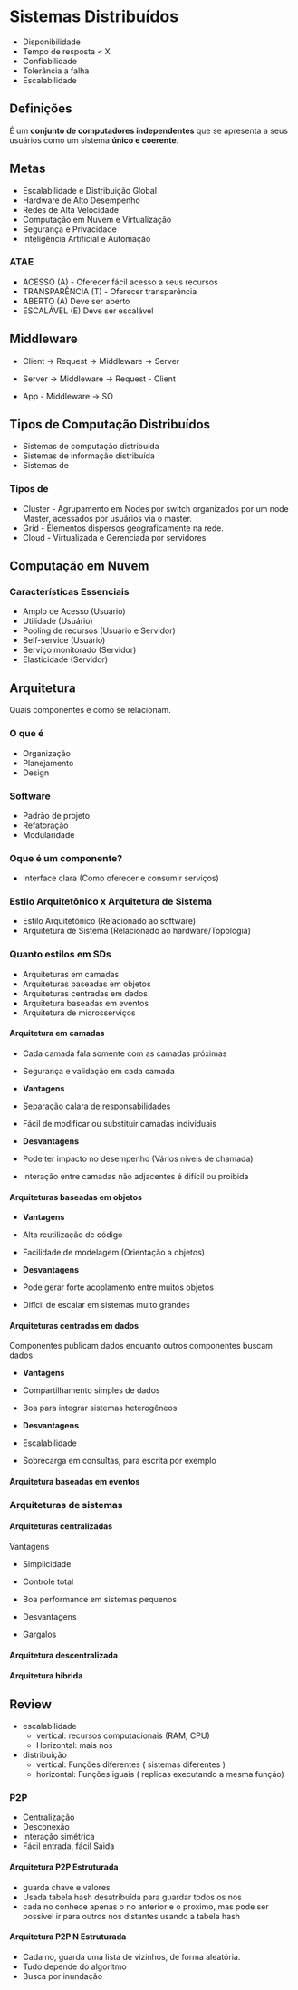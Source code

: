 # Sistemas Distribuídos

- Disponibilidade
- Tempo de resposta < X
- Confiabilidade
- Tolerância a falha
- Escalabilidade

## Definições

É um **conjunto de computadores independentes** que se apresenta a seus usuários como um sistema **único e coerente**.

## Metas

- Escalabilidade e Distribuição Global
- Hardware de Alto Desempenho
- Redes de Alta Velocidade
- Computação em Nuvem e Virtualização
- Segurança e Privacidade
- Inteligência Artificial e Automação

### ATAE

- ACESSO (A) - Oferecer fácil acesso a seus recursos
- TRANSPARÊNCIA (T) - Oferecer transparência
- ABERTO (A) Deve ser aberto
- ESCALÁVEL (E) Deve ser escalável

## Middleware

- Client ->  Request -> Middleware -> Server
- Server -> Middleware -> Request - Client

- App - Middleware -> SO

## Tipos de Computação Distribuídos

- Sistemas de computação distribuída
- Sistemas de informação distribuída
- Sistemas de 

### Tipos de

- Cluster - Agrupamento em Nodes por switch organizados por um node Master, acessados por usuários via o master.
- Grid - Elementos dispersos geograficamente na rede.
- Cloud - Virtualizada e Gerenciada por servidores

## Computação em Nuvem

### Características Essenciais

- Amplo de Acesso (Usuário)
- Utilidade (Usuário)
- Pooling de recursos (Usuário e Servidor)
- Self-service (Usuário)
- Serviço monitorado (Servidor)
- Elasticidade (Servidor)

## Arquitetura

Quais componentes e como se relacionam.

### O que é

- Organização
- Planejamento
- Design

### Software

- Padrão de projeto
- Refatoração
- Modularidade

### Oque é um componente?

- Interface clara (Como oferecer e consumir serviços)

### Estilo Arquitetônico x Arquitetura de Sistema

- Estilo Arquitetônico (Relacionado ao software)
- Arquitetura de Sistema (Relacionado ao hardware/Topologia)

### Quanto estilos em SDs

- Arquiteturas em camadas
- Arquiteturas baseadas em objetos
- Arquiteturas centradas em dados
- Arquitetura baseadas em eventos
- Arquitetura de microsserviços

#### Arquitetura em camadas

- Cada camada fala somente com as camadas próximas
- Segurança e validação em cada camada

- **Vantagens**

- Separação calara de responsabilidades
- Fácil de modificar ou substituir camadas individuais

- **Desvantagens**

- Pode ter impacto no desempenho (Vários níveis de chamada)
- Interação entre camadas não adjacentes é difícil ou proibida

#### Arquiteturas baseadas em objetos

- **Vantagens**

- Alta reutilização de código
- Facilidade de modelagem (Orientação a objetos)

- **Desvantagens**

- Pode gerar forte acoplamento entre muitos objetos
- Difícil de escalar em sistemas muito grandes

#### Arquiteturas centradas em dados

Componentes publicam dados enquanto outros componentes buscam dados

- **Vantagens**

- Compartilhamento simples de dados
- Boa para integrar sistemas heterogêneos

- **Desvantagens**

- Escalabilidade
- Sobrecarga em consultas, para escrita por exemplo

#### Arquitetura baseadas em eventos

### Arquiteturas de sistemas

#### Arquiteturas centralizadas

Vantagens

- Simplicidade
- Controle total
- Boa performance em sistemas pequenos

- Desvantagens

- Gargalos

#### Arquitetura descentralizada

#### Arquitetura hibrida

## Review

- escalabilidade
  - vertical: recursos computacionais (RAM, CPU)
  - Horizontal: mais nos
- distribuição
  - vertical: Funções diferentes ( sistemas diferentes )
  - horizontal: Funções iguais ( replicas executando a mesma função)

### P2P

- Centralização
- Desconexão
- Interação simétrica
- Fácil entrada, fácil Saida

#### Arquitetura P2P Estruturada

- guarda chave e valores
- Usada tabela hash desatribuída para guardar todos os nos
- cada no conhece apenas o no anterior e o proximo, mas pode ser possível ir para outros nos distantes usando a tabela hash

#### Arquitetura P2P N Estruturada

- Cada no, guarda uma lista de vizinhos, de forma aleatória.
- Tudo depende do algoritmo
- Busca por inundação

